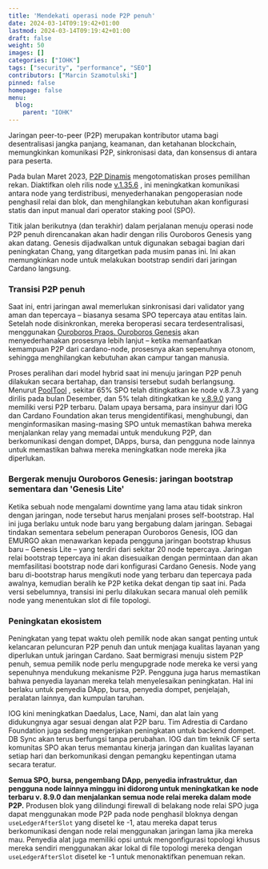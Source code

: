 ```yaml
---
title: 'Mendekati operasi node P2P penuh'
date: 2024-03-14T09:19:42+01:00
lastmod: 2024-03-14T09:19:42+01:00
draft: false
weight: 50
images: []
categories: ["IOHK"]
tags: ["security", "performance", "SEO"]
contributors: ["Marcin Szamotulski"]
pinned: false
homepage: false
menu:
  blog:
    parent: "IOHK"
---
```


Jaringan peer-to-peer (P2P) merupakan kontributor utama bagi desentralisasi jangka panjang, keamanan, dan ketahanan blockchain, memungkinkan komunikasi P2P, sinkronisasi data, dan konsensus di antara para peserta.

Pada bulan Maret 2023, [P2P Dinamis](https://iohk.io/en/blog/posts/2023/03/16/dynamic-p2p-is-coming-to-cardano/) mengotomatiskan proses pemilihan rekan. Diaktifkan oleh rilis node [v.1.35.6](https://github.com/IntersectMBO/cardano-node/releases/tag/1.35.6) , ini meningkatkan komunikasi antara node yang terdistribusi, menyederhanakan pengoperasian node penghasil relai dan blok, dan menghilangkan kebutuhan akan konfigurasi statis dan input manual dari operator staking pool (SPO).

Titik jalan berikutnya (dan terakhir) dalam perjalanan menuju operasi node P2P penuh direncanakan akan hadir dengan rilis Ouroboros Genesis yang akan datang. Genesis dijadwalkan untuk digunakan sebagai bagian dari peningkatan Chang, yang ditargetkan pada musim panas ini. Ini akan memungkinkan node untuk melakukan bootstrap sendiri dari jaringan Cardano langsung.

### Transisi P2P penuh

Saat ini, entri jaringan awal memerlukan sinkronisasi dari validator yang aman dan tepercaya – biasanya sesama SPO tepercaya atau entitas lain. Setelah node disinkronkan, mereka beroperasi secara terdesentralisasi, menggunakan [Ouroboros Praos. Ouroboros Genesis](https://iohk.io/en/research/library/papers/ouroboros-praos-an-adaptively-secure-semi-synchronous-proof-of-stake-protocol/) akan menyederhanakan prosesnya lebih lanjut – ketika memanfaatkan kemampuan P2P dari cardano-node, prosesnya akan sepenuhnya otonom, sehingga menghilangkan kebutuhan akan campur tangan manusia.

Proses peralihan dari model hybrid saat ini menuju jaringan P2P penuh dilakukan secara bertahap, dan transisi tersebut sudah berlangsung. Menurut [PoolTool](https://pooltool.io/networkhealth) , sekitar 65% SPO telah ditingkatkan ke node v.8.7.3 yang dirilis pada bulan Desember, dan 5% telah ditingkatkan ke [v.8.9.0](https://github.com/IntersectMBO/cardano-node/releases/tag/8.9.0) yang memiliki versi P2P terbaru. Dalam upaya bersama, para insinyur dari IOG dan Cardano Foundation akan terus mengidentifikasi, menghubungi, dan menginformasikan masing-masing SPO untuk memastikan bahwa mereka menjalankan relay yang memadai untuk mendukung P2P, dan berkomunikasi dengan dompet, DApps, bursa, dan pengguna node lainnya untuk memastikan bahwa mereka meningkatkan node mereka jika diperlukan.

### Bergerak menuju Ouroboros Genesis: jaringan bootstrap sementara dan 'Genesis Lite'

Ketika sebuah node mengalami downtime yang lama atau tidak sinkron dengan jaringan, node tersebut harus menjalani proses self-bootstrap. Hal ini juga berlaku untuk node baru yang bergabung dalam jaringan. Sebagai tindakan sementara sebelum penerapan Ouroboros Genesis, IOG dan EMURGO akan menawarkan kepada pengguna jaringan bootstrap khusus baru – Genesis Lite – yang terdiri dari sekitar 20 node tepercaya. Jaringan relai bootstrap tepercaya ini akan disesuaikan dengan permintaan dan akan memfasilitasi bootstrap node dari konfigurasi Cardano Genesis. Node yang baru di-bootstrap harus mengikuti node yang terbaru dan tepercaya pada awalnya, kemudian beralih ke P2P ketika dekat dengan tip saat ini. Pada versi sebelumnya, transisi ini perlu dilakukan secara manual oleh pemilik node yang menentukan slot di file topologi.

### Peningkatan ekosistem

Peningkatan yang tepat waktu oleh pemilik node akan sangat penting untuk kelancaran peluncuran P2P penuh dan untuk menjaga kualitas layanan yang diperlukan untuk jaringan Cardano. Saat bermigrasi menuju sistem P2P penuh, semua pemilik node perlu mengupgrade node mereka ke versi yang sepenuhnya mendukung mekanisme P2P. Pengguna juga harus memastikan bahwa penyedia layanan mereka telah menyelesaikan peningkatan. Hal ini berlaku untuk penyedia DApp, bursa, penyedia dompet, penjelajah, peralatan lainnya, dan kumpulan taruhan.

IOG kini meningkatkan Daedalus, Lace, Nami, dan alat lain yang didukungnya agar sesuai dengan alat P2P baru. Tim Adrestia di Cardano Foundation juga sedang mengerjakan peningkatan untuk backend dompet. DB Sync akan terus berfungsi tanpa perubahan. IOG dan tim teknik CF serta komunitas SPO akan terus memantau kinerja jaringan dan kualitas layanan setiap hari dan berkomunikasi dengan pemangku kepentingan utama secara teratur.

**Semua SPO, bursa, pengembang DApp, penyedia infrastruktur, dan pengguna node lainnya minggu ini didorong untuk meningkatkan ke node terbaru v. 8.9.0 dan menjalankan semua node relai mereka dalam mode P2P.** Produsen blok yang dilindungi firewall di belakang node relai SPO juga dapat menggunakan mode P2P pada node penghasil bloknya dengan `useLedgerAfterSlot` yang disetel ke -1, atau mereka dapat terus berkomunikasi dengan node relai menggunakan jaringan lama jika mereka mau. Penyedia alat juga memiliki opsi untuk mengonfigurasi topologi khusus mereka sendiri menggunakan akar lokal di file topologi mereka dengan `useLedgerAfterSlot` disetel ke -1 untuk menonaktifkan penemuan rekan.
